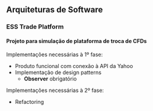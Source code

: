 ## Arquiteturas de Software

### ESS Trade Platform

#### Projeto para simulação de plataforma de troca de CFDs

Implementações necessárias à 1º fase: 
- Produto funcional com conexão à API da Yahoo
- Implementação de design patterns
  - **Observer** obrigatório

Implementações necessárias à 2º fase:
- Refactoring


